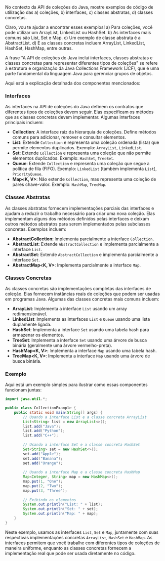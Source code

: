 No contexto da API de coleções do Java, mostre exemplos de código de utilização das 
a) coleções, b) interfaces, c) classes abstratas, d) classes concretas.

Claro, vou te ajudar a encontrar esses exemplos! 
a) Para coleções, você pode utilizar um ArrayList, LinkedList ou HashSet.
b) As interfaces mais comuns são List, Set e Map.
c) Um exemplo de classe abstrata é a AbstractList.
d) E as classes concretas incluem ArrayList, LinkedList, HashSet, HashMap, entre outras.

A frase "A API de coleções do Java inclui interfaces, classes abstratas e classes concretas para representar diferentes tipos de coleções" se refere à estrutura e organização da Java Collections Framework (JCF), que é uma parte fundamental da linguagem Java para gerenciar grupos de objetos.

Aqui está a explicação detalhada dos componentes mencionados:

### Interfaces

As interfaces na API de coleções do Java definem os contratos que diferentes tipos de coleções devem seguir. Elas especificam os métodos que as classes concretas devem implementar. Algumas interfaces principais incluem:

- **Collection<E>**: A interface raiz da hierarquia de coleções. Define métodos comuns para adicionar, remover e consultar elementos.
- **List<E>**: Extende `Collection` e representa uma coleção ordenada (lista) que permite elementos duplicados. Exemplo: `ArrayList`, `LinkedList`.
- **Set<E>**: Extende `Collection` e representa uma coleção que não permite elementos duplicados. Exemplo: `HashSet`, `TreeSet`.
- **Queue<E>**: Extende `Collection` e representa uma coleção que segue a política de fila (FIFO). Exemplo: `LinkedList` (também implementa `List`), `PriorityQueue`.
- **Map<K, V>**: Não extende `Collection`, mas representa uma coleção de pares chave-valor. Exemplo: `HashMap`, `TreeMap`.

### Classes Abstratas

As classes abstratas fornecem implementações parciais das interfaces e ajudam a reduzir o trabalho necessário para criar uma nova coleção. Elas implementam alguns dos métodos definidos pelas interfaces e deixam outros métodos abstratos para serem implementados pelas subclasses concretas. Exemplos incluem:

- **AbstractCollection<E>**: Implementa parcialmente a interface `Collection`.
- **AbstractList<E>**: Extende `AbstractCollection` e implementa parcialmente a interface `List`.
- **AbstractSet<E>**: Extende `AbstractCollection` e implementa parcialmente a interface `Set`.
- **AbstractMap<K, V>**: Implementa parcialmente a interface `Map`.

### Classes Concretas

As classes concretas são implementações completas das interfaces de coleção. Elas fornecem instâncias reais de coleções que podem ser usadas em programas Java. Algumas das classes concretas mais comuns incluem:

- **ArrayList<E>**: Implementa a interface `List` usando um array redimensionável.
- **LinkedList<E>**: Implementa as interfaces `List` e `Queue` usando uma lista duplamente ligada.
- **HashSet<E>**: Implementa a interface `Set` usando uma tabela hash para armazenar os elementos.
- **TreeSet<E>**: Implementa a interface `Set` usando uma árvore de busca binária (geralmente uma árvore vermelho-preta).
- **HashMap<K, V>**: Implementa a interface `Map` usando uma tabela hash.
- **TreeMap<K, V>**: Implementa a interface `Map` usando uma árvore de busca binária.

### Exemplo

Aqui está um exemplo simples para ilustrar como essas componentes funcionam juntas:

```java
import java.util.*;

public class CollectionExample {
    public static void main(String[] args) {
        // Usando a interface List e a classe concreta ArrayList
        List<String> list = new ArrayList<>();
        list.add("Java");
        list.add("Python");
        list.add("C++");
        
        // Usando a interface Set e a classe concreta HashSet
        Set<String> set = new HashSet<>();
        set.add("Apple");
        set.add("Banana");
        set.add("Orange");
        
        // Usando a interface Map e a classe concreta HashMap
        Map<Integer, String> map = new HashMap<>();
        map.put(1, "One");
        map.put(2, "Two");
        map.put(3, "Three");
        
        // Exibindo os elementos
        System.out.println("List: " + list);
        System.out.println("Set: " + set);
        System.out.println("Map: " + map);
    }
}
```

Neste exemplo, usamos as interfaces `List`, `Set` e `Map`, juntamente com suas respectivas implementações concretas `ArrayList`, `HashSet` e `HashMap`. As interfaces permitem que você trabalhe com diferentes tipos de coleções de maneira uniforme, enquanto as classes concretas fornecem a implementação real que pode ser usada diretamente no código.